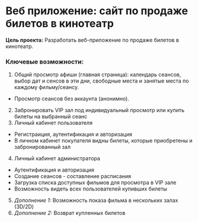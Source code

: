 # Веб приложение: сайт по продаже билетов в кинотеатр
**Цель проекта:** Разработать веб-приложение по продаже билетов в кинотеатр.

### Ключевые возможности:
1. Общий просмотр афиши (главная страница): календарь сеансов, выбор дат и сенсов в эти дни, свободные места и занятые места по каждому фильму/сеансу.
* Просмотр сеансов без аккаунта (анонимно).
2. Забронировать VIP зал под индивидуальный просмотр или купить билеты на выбранный сеанс
3. Личный кабинет пользователя
  * Регистраиция, аутентификация и авторизация
  * В личном кабинет покупателя видны билеты, которые приобретены и забронированный зал
4. Личный кабинет администратора
* Аутентификация и авторизация
* Создание сеансов - составление расписания
* Загрузка списка доступных фильмов для просмотра в VIP зале
* Возможность видеть всех пользователей купивших билеты
5. *Дополнение 1:* Возможность показа фильма в нескольких залах (3D/2D)
6. *Дополнение 2:* Возврат купленных билетов
